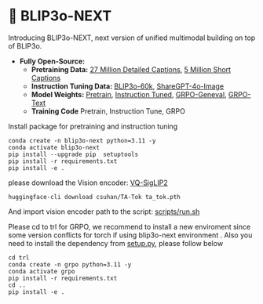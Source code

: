 # 🌌 BLIP3o-NEXT

Introducing BLIP3o-NEXT, next version of unified multimodal building on top of BLIP3o. 


- **Fully Open-Source:**
  - **Pretraining Data:** [27 Million Detailed Captions](https://huggingface.co/datasets/BLIP3o/BLIP3o-Pretrain-Long-Caption), [5 Million Short Captions](https://huggingface.co/datasets/BLIP3o/BLIP3o-Pretrain-Short-Caption)
  - **Instruction Tuning Data:** [BLIP3o-60k](https://huggingface.co/datasets/BLIP3o/BLIP3o-60k), [ShareGPT-4o-Image](https://huggingface.co/datasets/FreedomIntelligence/ShareGPT-4o-Image)
  - **Model Weights:** [Pretrain](), [Instruction Tuned](), [GRPO-Geneval](), [GRPO-Text]()
  - **Training Code** Pretrain, Instruction Tune, GRPO



Install package for pretraining and instruction tuning
```Shell
conda create -n blip3o-next python=3.11 -y
conda activate blip3o-next
pip install --upgrade pip  setuptools
pip install -r requirements.txt
pip install -e .
```

please download the Vision encoder: [VQ-SigLIP2](https://huggingface.co/csuhan/TA-Tok/blob/main/ta_tok.pth)
```Shell
huggingface-cli download csuhan/TA-Tok ta_tok.pth 
```
And import vision encoder path to the script: [scripts/run.sh](https://github.com/JiuhaiChen/BLIP3o/blob/BLIP3o-NEXT/scripts/run.sh#L13)


Please cd to trl for GRPO, we recommend to install a new enviroment since some version conflicts for torch if using blip3o-next environment . Also you need to install the dependency from  [setup.py](https://github.com/JiuhaiChen/BLIP3o/blob/BLIP3o-NEXT/setup.py), please follow below


```Shell
cd trl
conda create -n grpo python=3.11 -y
conda activate grpo
pip install -r requirements.txt
cd ..
pip install -e .
```

